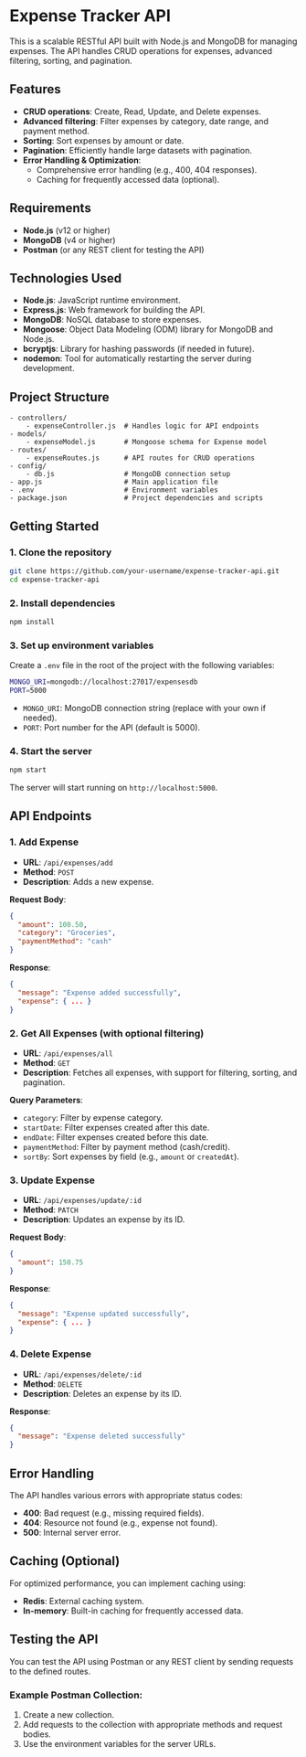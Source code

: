 # Expense Tracker API

This is a scalable RESTful API built with Node.js and MongoDB for managing expenses. The API handles CRUD operations for expenses, advanced filtering, sorting, and pagination.

## Features

- **CRUD operations**: Create, Read, Update, and Delete expenses.
- **Advanced filtering**: Filter expenses by category, date range, and payment method.
- **Sorting**: Sort expenses by amount or date.
- **Pagination**: Efficiently handle large datasets with pagination.
- **Error Handling & Optimization**:
  - Comprehensive error handling (e.g., 400, 404 responses).
  - Caching for frequently accessed data (optional).

## Requirements

- **Node.js** (v12 or higher)
- **MongoDB** (v4 or higher)
- **Postman** (or any REST client for testing the API)

## Technologies Used

- **Node.js**: JavaScript runtime environment.
- **Express.js**: Web framework for building the API.
- **MongoDB**: NoSQL database to store expenses.
- **Mongoose**: Object Data Modeling (ODM) library for MongoDB and Node.js.
- **bcryptjs**: Library for hashing passwords (if needed in future).
- **nodemon**: Tool for automatically restarting the server during development.

## Project Structure

```
- controllers/
    - expenseController.js  # Handles logic for API endpoints
- models/
    - expenseModel.js       # Mongoose schema for Expense model
- routes/
    - expenseRoutes.js      # API routes for CRUD operations
- config/
    - db.js                 # MongoDB connection setup
- app.js                    # Main application file
- .env                      # Environment variables
- package.json              # Project dependencies and scripts
```

## Getting Started

### 1. Clone the repository

```bash
git clone https://github.com/your-username/expense-tracker-api.git
cd expense-tracker-api
```

### 2. Install dependencies

```bash
npm install
```

### 3. Set up environment variables

Create a `.env` file in the root of the project with the following variables:

```bash
MONGO_URI=mongodb://localhost:27017/expensesdb
PORT=5000
```

- `MONGO_URI`: MongoDB connection string (replace with your own if needed).
- `PORT`: Port number for the API (default is 5000).

### 4. Start the server

```bash
npm start
```

The server will start running on `http://localhost:5000`.

## API Endpoints

### 1. Add Expense

- **URL**: `/api/expenses/add`
- **Method**: `POST`
- **Description**: Adds a new expense.

**Request Body**:

```json
{
  "amount": 100.50,
  "category": "Groceries",
  "paymentMethod": "cash"
}
```

**Response**:

```json
{
  "message": "Expense added successfully",
  "expense": { ... }
}
```

### 2. Get All Expenses (with optional filtering)

- **URL**: `/api/expenses/all`
- **Method**: `GET`
- **Description**: Fetches all expenses, with support for filtering, sorting, and pagination.

**Query Parameters**:
- `category`: Filter by expense category.
- `startDate`: Filter expenses created after this date.
- `endDate`: Filter expenses created before this date.
- `paymentMethod`: Filter by payment method (cash/credit).
- `sortBy`: Sort expenses by field (e.g., `amount` or `createdAt`).

### 3. Update Expense

- **URL**: `/api/expenses/update/:id`
- **Method**: `PATCH`
- **Description**: Updates an expense by its ID.

**Request Body**:

```json
{
  "amount": 150.75
}
```

**Response**:

```json
{
  "message": "Expense updated successfully",
  "expense": { ... }
}
```

### 4. Delete Expense

- **URL**: `/api/expenses/delete/:id`
- **Method**: `DELETE`
- **Description**: Deletes an expense by its ID.

**Response**:

```json
{
  "message": "Expense deleted successfully"
}
```

## Error Handling

The API handles various errors with appropriate status codes:
- **400**: Bad request (e.g., missing required fields).
- **404**: Resource not found (e.g., expense not found).
- **500**: Internal server error.

## Caching (Optional)

For optimized performance, you can implement caching using:
- **Redis**: External caching system.
- **In-memory**: Built-in caching for frequently accessed data.

## Testing the API

You can test the API using Postman or any REST client by sending requests to the defined routes.

### Example Postman Collection:

1. Create a new collection.
2. Add requests to the collection with appropriate methods and request bodies.
3. Use the environment variables for the server URLs.
